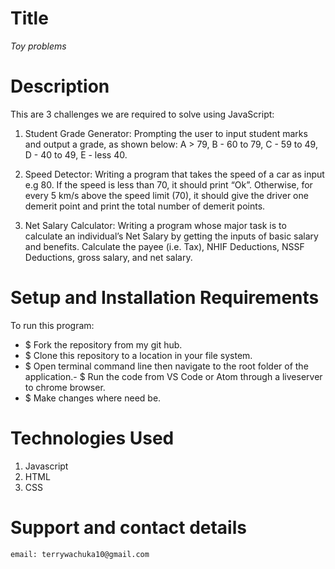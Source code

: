# Title
*Toy problems*

# Description
This are 3 challenges we are required to solve using JavaScript:
1.  Student Grade Generator:
    Prompting the user to input student marks and output a grade, as shown below: 
     A > 79, B - 60 to 79, C -  59 to 49, D - 40 to 49, E - less 40.
2. Speed Detector:
   Writing a program that takes the speed of a car as input e.g 80. If the speed is less than 70, it should print “Ok”. Otherwise, for every 5 km/s above the speed limit (70), it should give the driver one demerit point and print the total number of demerit points.

3. Net Salary Calculator:
   Writing a program whose major task is to calculate an individual’s Net Salary by getting the inputs of basic salary and benefits. Calculate the payee (i.e. Tax), NHIF Deductions, NSSF Deductions, gross salary, and net salary. 

# Setup and Installation Requirements
To run this program:
   - $ Fork the repository from my git hub.
   - $ Clone this repository to a location in your file system.
   - $ Open terminal command line then navigate to the root folder of the application.- $ Run the code from VS Code or Atom through a liveserver to chrome browser.
   - $ Make changes where need be.

    
 # Technologies Used
 1. Javascript 
 2. HTML
 3. CSS

# Support and contact details
    email: terrywachuka10@gmail.com

